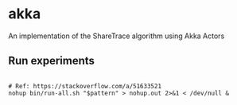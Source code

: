 # akka

An implementation of the ShareTrace algorithm using Akka Actors

## Run experiments

```shell

# Ref: https://stackoverflow.com/a/51633521
nohup bin/run-all.sh "$pattern" > nohup.out 2>&1 < /dev/null &
```